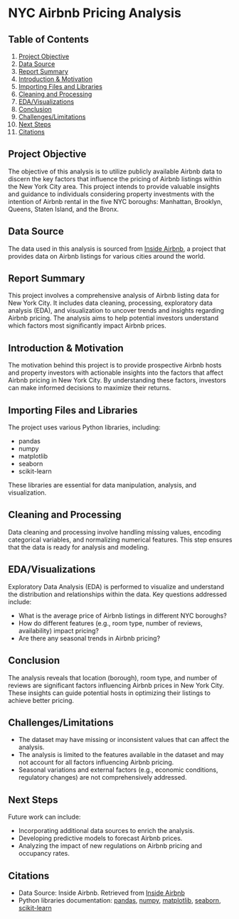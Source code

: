 # NYC Airbnb Pricing Analysis

## Table of Contents
1. [Project Objective](#project-objective)
2. [Data Source](#data-source)
3. [Report Summary](#report-summary)
4. [Introduction & Motivation](#introduction--motivation)
5. [Importing Files and Libraries](#importing-files-and-libraries)
6. [Cleaning and Processing](#cleaning-and-processing)
7. [EDA/Visualizations](#edavisualizations)
8. [Conclusion](#conclusion)
9. [Challenges/Limitations](#challengeslimitations)
10. [Next Steps](#next-steps)
11. [Citations](#citations)

## Project Objective

The objective of this analysis is to utilize publicly available Airbnb data to discern the key factors that influence the pricing of Airbnb listings within the New York City area. This project intends to provide valuable insights and guidance to individuals considering property investments with the intention of Airbnb rental in the five NYC boroughs: Manhattan, Brooklyn, Queens, Staten Island, and the Bronx.

## Data Source

The data used in this analysis is sourced from [Inside Airbnb](http://insideairbnb.com/get-the-data.html), a project that provides data on Airbnb listings for various cities around the world.

## Report Summary

This project involves a comprehensive analysis of Airbnb listing data for New York City. It includes data cleaning, processing, exploratory data analysis (EDA), and visualization to uncover trends and insights regarding Airbnb pricing. The analysis aims to help potential investors understand which factors most significantly impact Airbnb prices.

## Introduction & Motivation

The motivation behind this project is to provide prospective Airbnb hosts and property investors with actionable insights into the factors that affect Airbnb pricing in New York City. By understanding these factors, investors can make informed decisions to maximize their returns.

## Importing Files and Libraries

The project uses various Python libraries, including:
- pandas
- numpy
- matplotlib
- seaborn
- scikit-learn

These libraries are essential for data manipulation, analysis, and visualization.

## Cleaning and Processing

Data cleaning and processing involve handling missing values, encoding categorical variables, and normalizing numerical features. This step ensures that the data is ready for analysis and modeling.

## EDA/Visualizations

Exploratory Data Analysis (EDA) is performed to visualize and understand the distribution and relationships within the data. Key questions addressed include:
- What is the average price of Airbnb listings in different NYC boroughs?
- How do different features (e.g., room type, number of reviews, availability) impact pricing?
- Are there any seasonal trends in Airbnb pricing?

## Conclusion

The analysis reveals that location (borough), room type, and number of reviews are significant factors influencing Airbnb prices in New York City. These insights can guide potential hosts in optimizing their listings to achieve better pricing.

## Challenges/Limitations

- The dataset may have missing or inconsistent values that can affect the analysis.
- The analysis is limited to the features available in the dataset and may not account for all factors influencing Airbnb pricing.
- Seasonal variations and external factors (e.g., economic conditions, regulatory changes) are not comprehensively addressed.

## Next Steps

Future work can include:
- Incorporating additional data sources to enrich the analysis.
- Developing predictive models to forecast Airbnb prices.
- Analyzing the impact of new regulations on Airbnb pricing and occupancy rates.

## Citations

- Data Source: Inside Airbnb. Retrieved from [Inside Airbnb](http://insideairbnb.com/get-the-data.html)
- Python libraries documentation: [pandas](https://pandas.pydata.org/), [numpy](https://numpy.org/), [matplotlib](https://matplotlib.org/), [seaborn](https://seaborn.pydata.org/), [scikit-learn](https://scikit-learn.org/)
